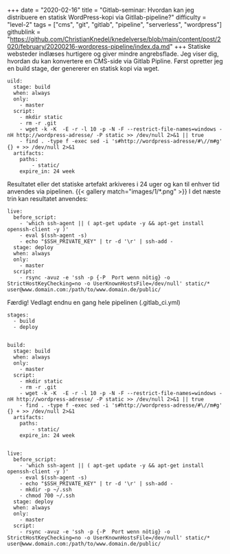 +++
date = "2020-02-16"
title = "Gitlab-seminar: Hvordan kan jeg distribuere en statisk WordPress-kopi via Gitllab-pipeline?"
difficulty = "level-2"
tags = ["cms", "git", "gitlab", "pipeline", "serverless", "wordpress"]
githublink = "https://github.com/ChristianKnedel/knedelverse/blob/main/content/post/2020/february/20200216-wordpress-pipeline/index.da.md"
+++
Statiske websteder indlæses hurtigere og giver mindre angrebsflade. Jeg viser dig, hvordan du kan konvertere en CMS-side via Gitlab Pipline. Først opretter jeg en build stage, der genererer en statisk kopi via wget.
```
uild:
  stage: build
  when: always
  only:
    - master 
  script:
    - mkdir static
    - rm -r .git
    - wget -k -K  -E -r -l 10 -p -N -F --restrict-file-names=windows -nH http://wordpress-adresse/ -P static >> /dev/null 2>&1 || true
    - find . -type f -exec sed -i 's#http://wordpress-adresse/#\//m#g' {} + >> /dev/null 2>&1
  artifacts:
    paths:
        - static/     
    expire_in: 24 week

```
Resultatet eller det statiske artefakt arkiveres i 24 uger og kan til enhver tid anvendes via pipelinen.
{{< gallery match="images/1/*.png" >}}
I det næste trin kan resultatet anvendes:
```
live:
  before_script:
    - 'which ssh-agent || ( apt-get update -y && apt-get install openssh-client -y )'
    - eval $(ssh-agent -s)
    - echo "$SSH_PRIVATE_KEY" | tr -d '\r' | ssh-add -
  stage: deploy
  when: always
  only:
    - master  
  script:
    - rsync -avuz -e 'ssh -p {-P  Port wenn nötig} -o StrictHostKeyChecking=no -o UserKnownHostsFile=/dev/null' static/*  user@www.domain.com:/path/to/www.domain.de/public/

```
Færdig! Vedlagt endnu en gang hele pipelinen (.gitlab_ci.yml)
```
stages:
  - build
  - deploy


build:
  stage: build
  when: always
  only:
    - master 
  script:
    - mkdir static
    - rm -r .git
    - wget -k -K  -E -r -l 10 -p -N -F --restrict-file-names=windows -nH http://wordpress-adresse/ -P static >> /dev/null 2>&1 || true
    - find . -type f -exec sed -i 's#http://wordpress-adresse/#\//m#g' {} + >> /dev/null 2>&1
  artifacts:
    paths:
        - static/     
    expire_in: 24 week
    
    
live:
  before_script:
    - 'which ssh-agent || ( apt-get update -y && apt-get install openssh-client -y )'
    - eval $(ssh-agent -s)
    - echo "$SSH_PRIVATE_KEY" | tr -d '\r' | ssh-add -
    - mkdir -p ~/.ssh
    - chmod 700 ~/.ssh
  stage: deploy
  when: always
  only:
    - master  
  script:
    - rsync -avuz -e 'ssh -p {-P  Port wenn nötig} -o StrictHostKeyChecking=no -o UserKnownHostsFile=/dev/null' static/*  user@www.domain.com:/path/to/www.domain.de/public/


```